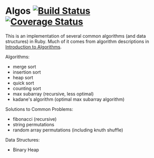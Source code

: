 Algos [![Build Status](https://travis-ci.org/zetsubo/algos.png?branch=master)](https://travis-ci.org/zetsubo/algos) [![Coverage Status](https://coveralls.io/repos/zetsubo/algos/badge.png?branch=master)](https://coveralls.io/r/zetsubo/algos?branch=master)
=====

This is an implementation of several common algorithms (and data structures) in Ruby. Much of it comes from algorithm descriptions in [Introduction to Algorithms](http://mitpress.mit.edu/books/introduction-algorithms).

Algorithms:
- merge sort
- insertion sort
- heap sort
- quick sort
- counting sort
- max subarray (recursive, less optimal)
- kadane's algorithm (optimal max subarray algorithm)

Solutions to Common Problems:
- fibonacci (recursive)
- string permutations
- random array permutations (including knuth shuffle)

Data Structures:
- Binary Heap
